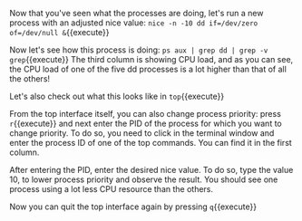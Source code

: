 Now that you've seen what the processes are doing, let's run a new process with an adjusted nice value: `nice -n -10 dd if=/dev/zero of=/dev/null &`{{execute}}

Now let's see how this process is doing: `ps aux | grep dd | grep -v grep`{{execute}}
The third column is showing CPU load, and as you can see, the CPU load of one of the five dd processes is a lot higher than that of all the others!

Let's also check out what this looks like in `top`{{execute}}

From the top interface itself, you can also change process priority: press `r`{{execute}} and next enter the PID of the process for which you want to change priority. To do so, you need to click in the terminal window and enter the process ID of one of the top commands. You can find it in the first column. 

After entering the PID, enter the desired nice value. To do so, type the value 10, to lower process priority and observe the result. You should see one process using a lot less CPU resource than the others.

Now you can quit the top interface again by pressing `q`{{execute}}
